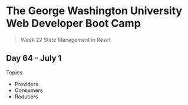 # **The George Washington University Web Developer Boot Camp**
> Week 22 State Management in React

## **Day 64 - July 1**
Topics
- Providers
- Consumers
- Reducers